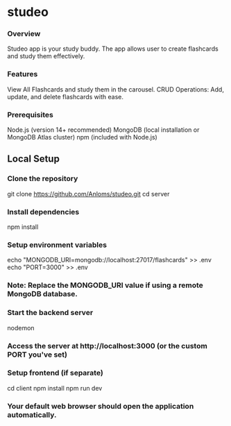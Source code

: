 # studeo

### Overview
Studeo app is your study buddy. The app allows user to create flashcards and study them effectively.

### Features
View All Flashcards and study them in the carousel.
CRUD Operations: Add, update, and delete flashcards with ease.

### Prerequisites
Node.js (version 14+ recommended)
MongoDB (local installation or MongoDB Atlas cluster)
npm (included with Node.js)

## Local Setup
### Clone the repository
git clone https://github.com/Anloms/studeo.git
cd server 

### Install dependencies
npm install

### Setup environment variables
echo "MONGODB_URI=mongodb://localhost:27017/flashcards" >> .env
echo "PORT=3000" >> .env
### Note: Replace the MONGODB_URI value if using a remote MongoDB database.

### Start the backend server
nodemon
### Access the server at http://localhost:3000 (or the custom PORT you've set)

### Setup frontend (if separate)
cd client
npm install
npm run dev
### Your default web browser should open the application automatically.

